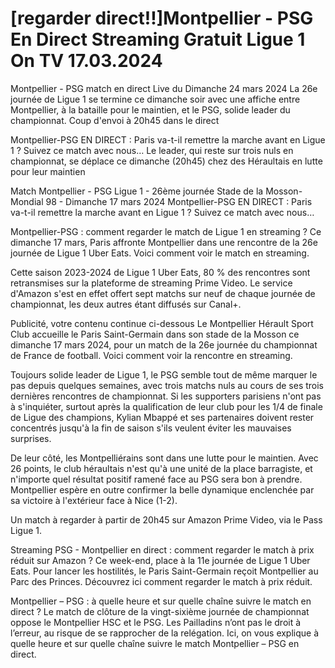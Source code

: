 [regarder direct!!]Montpellier - PSG En Direct Streaming Gratuit Ligue 1 On TV 17.03.2024
=
Montpellier - PSG match en direct Live du Dimanche 24 mars 2024
La 26e journée de Ligue 1 se termine ce dimanche soir avec une affiche entre Montpellier, à la bataille pour le maintien, et le PSG, solide leader du championnat. Coup d'envoi à 20h45 dans le direct

Montpellier-PSG EN DIRECT : Paris va-t-il remettre la marche avant en Ligue 1 ? Suivez ce match avec nous…
Le leader, qui reste sur trois nuls en championnat, se déplace ce dimanche (20h45) chez des Héraultais en lutte pour leur maintien

Match Montpellier - PSG Ligue 1 - 26ème journée Stade de la Mosson-Mondial 98 - Dimanche 17 mars 2024
Montpellier-PSG EN DIRECT : Paris va-t-il remettre la marche avant en Ligue 1 ? Suivez ce match avec nous…

Montpellier-PSG : comment regarder le match de Ligue 1 en streaming ?
Ce dimanche 17 mars, Paris affronte Montpellier dans une rencontre de la 26e journée de Ligue 1 Uber Eats. Voici comment voir le match en streaming.

Cette saison 2023-2024 de Ligue 1 Uber Eats, 80 % des rencontres sont retransmises sur la plateforme de streaming Prime Video. Le service d'Amazon s'est en effet offert sept matchs sur neuf de chaque journée de championnat, les deux autres étant diffusés sur Canal+.

Publicité, votre contenu continue ci-dessous
Le Montpellier Hérault Sport Club accueille le Paris Saint-Germain dans son stade de la Mosson ce dimanche 17 mars 2024, pour un match de la 26e journée du championnat de France de football. Voici comment voir la rencontre en streaming.

Toujours solide leader de Ligue 1, le PSG semble tout de même marquer le pas depuis quelques semaines, avec trois matchs nuls au cours de ses trois dernières rencontres de championnat. Si les supporters parisiens n'ont pas à s'inquiéter, surtout après la qualification de leur club pour les 1/4 de finale de Ligue des champions, Kylian Mbappé et ses partenaires doivent rester concentrés jusqu'à la fin de saison s'ils veulent éviter les mauvaises surprises.

De leur côté, les Montpelliérains sont dans une lutte pour le maintien. Avec 26 points, le club héraultais n'est qu'à une unité de la place barragiste, et n'importe quel résultat positif ramené face au PSG sera bon à prendre. Montpellier espère en outre confirmer la belle dynamique enclenchée par sa victoire à l'extérieur face à Nice (1-2).

Un match à regarder à partir de 20h45 sur Amazon Prime Video, via le Pass Ligue 1.

Streaming PSG - Montpellier en direct : comment regarder le match à prix réduit sur Amazon ?
Ce week-end, place à la 11e journée de Ligue 1 Uber Eats. Pour lancer les hostilités, le Paris Saint-Germain reçoit Montpellier au Parc des Princes. Découvrez ici comment regarder le match à prix réduit.

Montpellier – PSG : à quelle heure et sur quelle chaîne suivre le match en direct ?
Le match de clôture de la vingt-sixième journée de championnat oppose le Montpellier HSC et le PSG. Les Pailladins n’ont pas le droit à l’erreur, au risque de se rapprocher de la relégation. Ici, on vous explique à quelle heure et sur quelle chaîne suivre le match Montpellier – PSG en direct.
